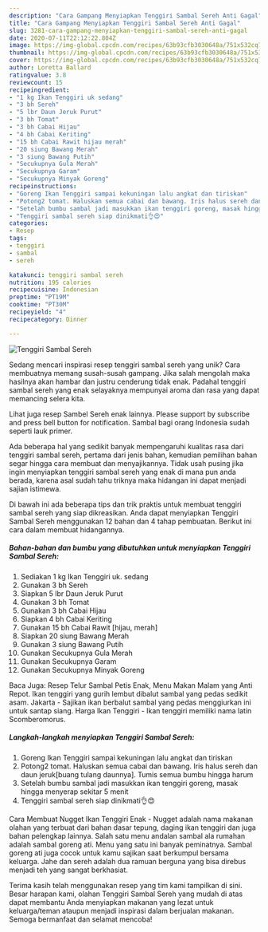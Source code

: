 ```yaml
---
description: "Cara Gampang Menyiapkan Tenggiri Sambal Sereh Anti Gagal"
title: "Cara Gampang Menyiapkan Tenggiri Sambal Sereh Anti Gagal"
slug: 3281-cara-gampang-menyiapkan-tenggiri-sambal-sereh-anti-gagal
date: 2020-07-11T22:12:22.804Z
image: https://img-global.cpcdn.com/recipes/63b93cfb3030648a/751x532cq70/tenggiri-sambal-sereh-foto-resep-utama.jpg
thumbnail: https://img-global.cpcdn.com/recipes/63b93cfb3030648a/751x532cq70/tenggiri-sambal-sereh-foto-resep-utama.jpg
cover: https://img-global.cpcdn.com/recipes/63b93cfb3030648a/751x532cq70/tenggiri-sambal-sereh-foto-resep-utama.jpg
author: Loretta Ballard
ratingvalue: 3.8
reviewcount: 15
recipeingredient:
- "1 kg Ikan Tenggiri uk sedang"
- "3 bh Sereh"
- "5 lbr Daun Jeruk Purut"
- "3 bh Tomat"
- "3 bh Cabai Hijau"
- "4 bh Cabai Keriting"
- "15 bh Cabai Rawit hijau merah"
- "20 siung Bawang Merah"
- "3 siung Bawang Putih"
- "Secukupnya Gula Merah"
- "Secukupnya Garam"
- "Secukupnya Minyak Goreng"
recipeinstructions:
- "Goreng Ikan Tenggiri sampai kekuningan lalu angkat dan tiriskan"
- "Potong2 tomat. Haluskan semua cabai dan bawang. Iris halus sereh dan daun jeruk[buang tulang daunnya]. Tumis semua bumbu hingga harum"
- "Setelah bumbu sambal jadi masukkan ikan tenggiri goreng, masak hingga menyerap sekitar 5 menit"
- "Tenggiri sambal sereh siap dinikmati👌😍"
categories:
- Resep
tags:
- tenggiri
- sambal
- sereh

katakunci: tenggiri sambal sereh 
nutrition: 195 calories
recipecuisine: Indonesian
preptime: "PT19M"
cooktime: "PT30M"
recipeyield: "4"
recipecategory: Dinner

---
```



![Tenggiri Sambal Sereh](https://img-global.cpcdn.com/recipes/63b93cfb3030648a/751x532cq70/tenggiri-sambal-sereh-foto-resep-utama.jpg)

Sedang mencari inspirasi resep tenggiri sambal sereh yang unik? Cara membuatnya memang susah-susah gampang. Jika salah mengolah maka hasilnya akan hambar dan justru cenderung tidak enak. Padahal tenggiri sambal sereh yang enak selayaknya mempunyai aroma dan rasa yang dapat memancing selera kita.

Lihat juga resep Sambel Sereh enak lainnya. Please support by subscribe and press bell button for notification. Sambal bagi orang Indonesia sudah seperti lauk primer.

Ada beberapa hal yang sedikit banyak mempengaruhi kualitas rasa dari tenggiri sambal sereh, pertama dari jenis bahan, kemudian pemilihan bahan segar hingga cara membuat dan menyajikannya. Tidak usah pusing jika ingin menyiapkan tenggiri sambal sereh yang enak di mana pun anda berada, karena asal sudah tahu triknya maka hidangan ini dapat menjadi sajian istimewa.


Di bawah ini ada beberapa tips dan trik praktis untuk membuat tenggiri sambal sereh yang siap dikreasikan. Anda dapat menyiapkan Tenggiri Sambal Sereh menggunakan 12 bahan dan 4 tahap pembuatan. Berikut ini cara dalam membuat hidangannya.

<!--inarticleads1-->

##### Bahan-bahan dan bumbu yang dibutuhkan untuk menyiapkan Tenggiri Sambal Sereh:

1. Sediakan 1 kg Ikan Tenggiri uk. sedang
1. Gunakan 3 bh Sereh
1. Siapkan 5 lbr Daun Jeruk Purut
1. Gunakan 3 bh Tomat
1. Gunakan 3 bh Cabai Hijau
1. Siapkan 4 bh Cabai Keriting
1. Gunakan 15 bh Cabai Rawit [hijau, merah]
1. Siapkan 20 siung Bawang Merah
1. Gunakan 3 siung Bawang Putih
1. Gunakan Secukupnya Gula Merah
1. Gunakan Secukupnya Garam
1. Gunakan Secukupnya Minyak Goreng


Baca Juga: Resep Telur Sambal Petis Enak, Menu Makan Malam yang Anti Repot. Ikan tenggiri yang gurih lembut dibalut sambal yang pedas sedikit asam. Jakarta - Sajikan ikan berbalut sambal yang pedas menggiurkan ini untuk santap siang. Harga Ikan Tenggiri - Ikan tenggiri memiliki nama latin Scomberomorus. 

<!--inarticleads2-->

##### Langkah-langkah menyiapkan Tenggiri Sambal Sereh:

1. Goreng Ikan Tenggiri sampai kekuningan lalu angkat dan tiriskan
1. Potong2 tomat. Haluskan semua cabai dan bawang. Iris halus sereh dan daun jeruk[buang tulang daunnya]. Tumis semua bumbu hingga harum
1. Setelah bumbu sambal jadi masukkan ikan tenggiri goreng, masak hingga menyerap sekitar 5 menit
1. Tenggiri sambal sereh siap dinikmati👌😍


Cara Membuat Nugget Ikan Tenggiri Enak - Nugget adalah nama makanan olahan yang terbuat dari bahan dasar tepung, daging ikan tenggiri dan juga bahan pelengkap lainnya. Salah satu menu andalan sambal ala rumahan adalah sambal goreng ati. Menu yang satu ini banyak peminatnya. Sambal goreng ati juga cocok untuk kamu sajikan saat berkumpul bersama keluarga. Jahe dan sereh adalah dua ramuan berguna yang bisa direbus menjadi teh yang sangat berkhasiat. 

Terima kasih telah menggunakan resep yang tim kami tampilkan di sini. Besar harapan kami, olahan Tenggiri Sambal Sereh yang mudah di atas dapat membantu Anda menyiapkan makanan yang lezat untuk keluarga/teman ataupun menjadi inspirasi dalam berjualan makanan. Semoga bermanfaat dan selamat mencoba!
